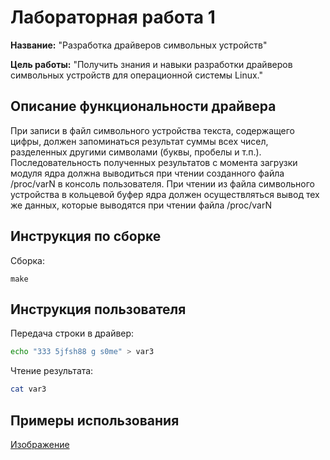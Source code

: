 # Лабораторная работа 1

**Название:** "Разработка драйверов символьных устройств"

**Цель работы:** "Получить знания и навыки разработки драйверов символьных устройств для операционной системы Linux."

## Описание функциональности драйвера

При записи в файл символьного устройства текста, содержащего цифры, должен запоминаться результат суммы всех чисел, разделенных другими символами (буквы, пробелы и т.п.). Последовательность полученных результатов с момента загрузки модуля ядра должна выводиться при чтении созданного файла /proc/varN в консоль пользователя. При чтении из файла символьного устройства в кольцевой буфер ядра должен осуществляться вывод тех же данных, которые выводятся при чтении файла /proc/varN

## Инструкция по сборке

Сборка:

`make`

## Инструкция пользователя

Передача строки в драйвер:

```bash
echo "333 5jfsh88 g s0me" > var3
```

Чтение результата:

```bash
cat var3
```

## Примеры использования

[Изображение](https://github.com/missmagenta/lab-1/blob/main/usage.jpg)

